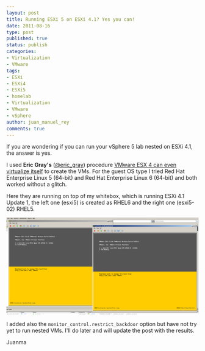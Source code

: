 ```yaml
---
layout: post
title: Running ESXi 5 on ESXi 4.1? Yes you can!
date: 2011-08-16
type: post
published: true
status: publish
categories:
- Virtualization
- VMware
tags:
- ESXi
- ESXi4
- ESXi5
- homelab
- Virtualization
- VMware
- vSphere
author: juan_manuel_rey
comments: true
---
```


If you are wondering if you can run your vSphere 5 lab nested on ESXi 4.1, the answer is yes.

I used **Eric Gray's** ([@eric\_gray](http://twitter.com/#!/eric_gray)) procedure [VMware ESX 4 can even virtualize itself](http://www.vcritical.com/2009/05/vmware-esx-4-can-even-virtualize-itself/) to create the VMs. For the guest OS type I tried Red Hat Enterprise Linux 5 (64-bit) and Red Hat Enterprise Linux 6 (64-bit) and both worked without a glitch.

Here they are running on top of my whitebox, which is running ESXi 4.1 Update 1, the left one (esxi5) is created as RHEL6 and the right one (esxi5-02) RHEL5.

[![](/images/esxi5.png "ESXi5")]({{site.url}}/images/esxi5.png)

I added also the `monitor_control.restrict_backdoor` option but have not try yet to run nested VMs. I'll do later and will update the post with the results.

Juanma

